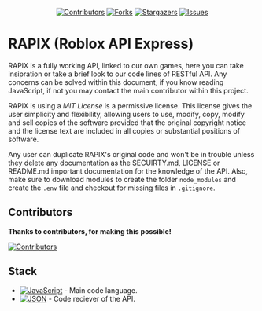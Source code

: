 <a name="readme-top"></a>

<div align="center">

[![Contributors][contributors-shield]][contributors-url]
[![Forks][forks-shield]][forks-url]
[![Stargazers][stars-shield]][stars-url]
[![Issues][issues-shield]][issues-url]

</div>

# RAPIX (Roblox API Express)

RAPIX is a fully working API, linked to our own games, here you can take insipration or take a brief look to our code lines of RESTful API. Any concerns can be solved within this document, if you know reading JavaScript, if not you may contact the main contributor within this project.

RAPIX is using a *MIT License* is a permissive license. This license gives the user simplicity and flexibility, allowing users to use, modify, copy, modify and sell copies of the software provided that the original copyright notice and the license text are included in all copies or substantial positions of software.

Any user can duplicate RAPIX's original code and won't be in trouble unless they delete any documentation as the SECUIRTY.md, LICENSE or README.md important documentation for the knowledge of the API. Also, make sure to download modules to create the folder `node_modules` and create the `.env` file and checkout for missing files in `.gitignore`.

## Contributors

**Thanks to contributors, for making this possible!**

[![Contributors](https://contrib.rocks/image?repo=Duaxir/RAPIX&max=500&columns=20)](https://github.com/Duaxir/RAPIX/graphs/contributors)

## Stack

- [![JavaScript][javascript-badge]][javascript-url] - Main code language.
- [![JSON][json-badge]][json-url] - Code reciever of the API.

[javascript-url]: https://www.javascript.com/
[json-url]: https://www.json.org/
[javascript-badge]: https://img.shields.io/badge/Javascript-fff?style=for-the-badge&logo=javascript&logoColor=white&color=yellow
[json-badge]: https://img.shields.io/badge/JSON-fff?style=for-the-badge&logo=json&logoColor=black&color=white
[contributors-shield]: https://img.shields.io/github/contributors/Duaxir/RAPIX.svg?style=for-the-badge
[contributors-url]: https://github.com/Duaxir/RAPIX/graphs/contributors
[forks-shield]: https://img.shields.io/github/forks/Duaxir/RAPIX.svg?style=for-the-badge
[forks-url]: https://github.com/Duaxir/RAPIX/network/members
[stars-shield]: https://img.shields.io/github/stars/Duaxir/RAPIX.svg?style=for-the-badge
[stars-url]: https://github.com/Duaxir/RAPIX/stargazers
[issues-shield]: https://img.shields.io/github/issues/Duaxir/RAPIX.svg?style=for-the-badge
[issues-url]: https://github.com/Duaxir/RAPIX/issues